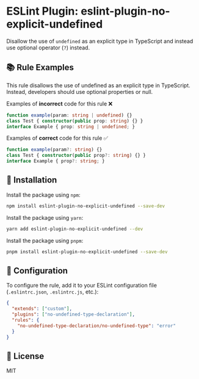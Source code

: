# ESLint Plugin: eslint-plugin-no-explicit-undefined

Disallow the use of `undefined` as an explicit type in TypeScript and instead use optional operator (`?`) instead.

## 📚 Rule Examples

This rule disallows the use of undefined as an explicit type in TypeScript. Instead, developers should use optional properties or null.

Examples of **incorrect** code for this rule ❌

```ts
function example(param: string | undefined) {}
class Test { constructor(public prop: string) {} }
interface Example { prop: string | undefined; }
```

Examples of **correct** code for this rule ✅

```ts
function example(param?: string) {} 
class Test { constructor(public prop?: string) {} }
interface Example { prop?: string; }
```

## 🚀 Installation

Install the package using `npm`:

```bash
npm install eslint-plugin-no-explicit-undefined --save-dev
```

Install the package using `yarn`:

```bash
yarn add eslint-plugin-no-explicit-undefined --dev
```

Install the package using `pnpm`:

```bash
pnpm install eslint-plugin-no-explicit-undefined --save-dev
```

## 📝 Configuration

To configure the rule, add it to your ESLint configuration file (`.eslintrc.json`, `.eslintrc.js`, etc.):

```json
{
  "extends": ["custom"],
  "plugins": ["no-undefined-type-declaration"],
  "rules": {
    "no-undefined-type-declaration/no-undefined-type": "error"
  }
}
```

## 📃 License

MIT
